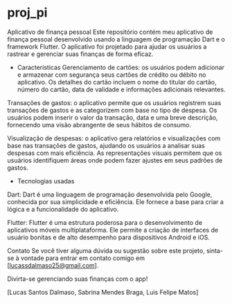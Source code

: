 # proj_pi

Aplicativo de finança pessoal
Este repositório contém meu aplicativo de finança pessoal desenvolvido usando a linguagem de programação Dart e o framework Flutter. O aplicativo foi projetado para ajudar os usuários a rastrear e gerenciar suas finanças de forma eficaz.

- Características
Gerenciamento de cartões: os usuários podem adicionar e armazenar com segurança seus cartões de crédito ou débito no aplicativo. Os detalhes do cartão incluem o nome do titular do cartão, número do cartão, data de validade e informações adicionais relevantes.

Transações de gastos: o aplicativo permite que os usuários registrem suas transações de gastos e as categorizem com base no tipo de despesa. Os usuários podem inserir o valor da transação, data e uma breve descrição, fornecendo uma visão abrangente de seus hábitos de consumo.

Visualização de despesas: o aplicativo gera relatórios e visualizações com base nas transações de gastos, ajudando os usuários a analisar suas despesas com mais eficiência. As representações visuais permitem que os usuários identifiquem áreas onde podem fazer ajustes em seus padrões de gastos.

- Tecnologias usadas

Dart: Dart é uma linguagem de programação desenvolvida pelo Google, conhecida por sua simplicidade e eficiência. Ele fornece a base para criar a lógica e a funcionalidade do aplicativo.

Flutter: Flutter é uma estrutura poderosa para o desenvolvimento de aplicativos móveis multiplataforma. Ele permite a criação de interfaces de usuário bonitas e de alto desempenho para dispositivos Android e iOS.



Contato
Se você tiver alguma dúvida ou sugestão sobre este projeto, sinta-se à vontade para entrar em contato comigo em [lucassdalmaso25@gmail.com].

Divirta-se gerenciando suas finanças com o app!

[Lucas Santos Dalmaso, Sabrina Mendes Braga, Luis Felipe Matos]


